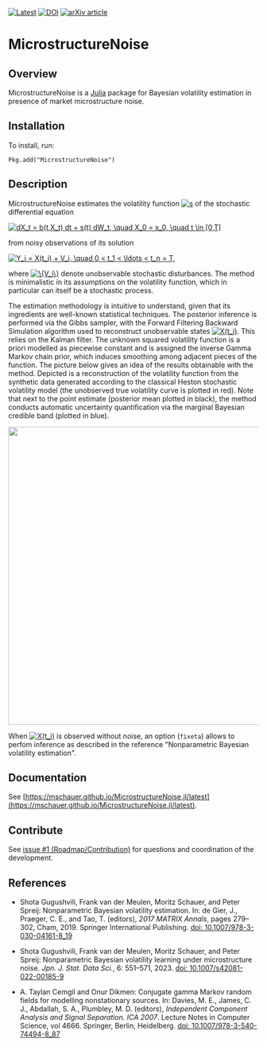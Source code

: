 [![Latest](https://img.shields.io/badge/docs-latest-blue.svg)](https://mschauer.github.io/MicrostructureNoise.jl/latest/)
[![DOI](https://zenodo.org/badge/DOI/10.5281/zenodo.1241011.svg)](https://doi.org/10.5281/zenodo.1241011)
[![arXiv article](https://img.shields.io/badge/article-arXiv%3A1805.05606-B31B1B)](https://arxiv.org/abs/1805.05606)


# MicrostructureNoise

## Overview

MicrostructureNoise is a [Julia](https://github.com/JuliaLang/julia) package for Bayesian volatility estimation in presence of market microstructure noise.

## Installation

To install, run:

```
Pkg.add("MicrostructureNoise")
```

## Description

MicrostructureNoise estimates the volatility function <a href="https://www.codecogs.com/eqnedit.php?latex=s" target="_blank"><img src="https://latex.codecogs.com/svg.latex?s" title="s" /></a> of the stochastic differential equation

<a href="https://www.codecogs.com/eqnedit.php?latex=dX_t&space;=&space;b(t,X_t)&space;dt&space;&plus;&space;s(t)&space;dW_t,&space;\quad&space;X_0&space;=&space;x_0,&space;\quad&space;t&space;\in&space;[0,T]" target="_blank"><img src="https://latex.codecogs.com/svg.latex?dX_t&space;=&space;b(t,X_t)&space;dt&space;&plus;&space;s(t)&space;dW_t,&space;\quad&space;X_0&space;=&space;x_0,&space;\quad&space;t&space;\in&space;[0,T]" title="dX_t = b(t,X_t) dt + s(t) dW_t, \quad X_0 = x_0, \quad t \in [0,T]" /></a>

from noisy observations of its solution

<a href="https://www.codecogs.com/eqnedit.php?latex=Y_i&space;=&space;X(t_i)&space;&plus;&space;V_i,&space;\quad&space;0&space;<&space;t_1&space;<&space;\ldots&space;<&space;t_n&space;=&space;T," target="_blank"><img src="https://latex.codecogs.com/gif.latex?Y_i&space;=&space;X(t_i)&space;&plus;&space;V_i,&space;\quad&space;0&space;<&space;t_1&space;<&space;\ldots&space;<&space;t_n&space;=&space;T," title="Y_i = X(t_i) + V_i, \quad 0 < t_1 < \ldots < t_n = T," /></a>

where <a href="https://www.codecogs.com/eqnedit.php?latex=\{V_i\}" target="_blank"><img src="https://latex.codecogs.com/svg.latex?\{V_i\}" title="\{V_i\}" /></a> denote unobservable stochastic disturbances. The method is minimalistic in its assumptions on the volatility function, which in particular can itself be a stochastic process.

The estimation methodology is intuitive to understand, given that its ingredients are well-known statistical techniques. The posterior inference is performed via the Gibbs sampler, with the Forward Filtering Backward Simulation algorithm used to reconstruct unobservable states <a href="https://www.codecogs.com/eqnedit.php?latex=X(t_i)" target="_blank"><img src="https://latex.codecogs.com/svg.latex?X(t_i)" title="X(t_i)" /></a>. This relies on the Kalman filter. The unknown squared volatility function is a priori modelled as piecewise constant and is assigned the inverse Gamma Markov chain prior, which induces smoothing among adjacent pieces of the function. The picture below gives an idea of the results obtainable with the method. Depicted is a reconstruction of the volatility function from the synthetic data generated according to the classical Heston stochastic volatility model (the unobserved true volatility curve is plotted in red). Note that next to the point estimate (posterior mean plotted in black), the method conducts automatic uncertainty quantification via the marginal Bayesian credible band (plotted in blue).

<img src="./heston.png" width=600>

When <a href="https://www.codecogs.com/eqnedit.php?latex=X(t_i)" target="_blank"><img src="https://latex.codecogs.com/svg.latex?X(t_i)" title="X(t_i)" /></a> is observed without noise, an option (`fixeta`) allows to perfom inference as described in the reference "Nonparametric Bayesian volatility estimation".

## Documentation

See [https://mschauer.github.io/MicrostructureNoise.jl/latest](https://mschauer.github.io/MicrostructureNoise.jl/latest).

## Contribute
See [issue #1 (Roadmap/Contribution)](https://github.com/mschauer/MicrostructureNoise.jl/issues/1) for questions and coordination of the development.

## References

* Shota Gugushvili, Frank van der Meulen, Moritz Schauer, and Peter Spreij: Nonparametric Bayesian volatility estimation. In: de Gier, J., Praeger, C. E., and Tao, T. (editors), *2017 MATRIX Annals*, pages 279–302, Cham, 2019. Springer International Publishing. [doi: 10.1007/978-3-030-04161-8_19](https://doi.org/10.1007/978-3-030-04161-8_19)

* Shota Gugushvili, Frank van der Meulen, Moritz Schauer, and Peter Spreij: Nonparametric Bayesian volatility learning under microstructure noise. *Jpn. J. Stat. Data Sci.*, 6: 551–571, 2023. [doi: 10.1007/s42081-022-00185-9](https://doi.org/10.1007/s42081-022-00185-9)

* A. Taylan Cemgil and Onur Dikmen: Conjugate gamma Markov random fields for modelling nonstationary sources. In: Davies, M. E., James, C. J., Abdallah, S. A., Plumbley, M. D. (editors), *Independent Component Analysis and Signal Separation. ICA 2007*. Lecture Notes in Computer Science, vol 4666. Springer, Berlin, Heidelberg. [doi: 10.1007/978-3-540-74494-8_87](https://doi.org/10.1007/978-3-540-74494-8_87)
